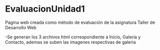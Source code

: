 # EvaluacionUnidad1
Pagina web creada como método de evaluación de la asignatura Taller de Desarrollo Web

-Se generan los 3 archivos html correspondiente a Inicio, Galeria y Contacto, ademas se suben las imagenes respectivas de galeria
